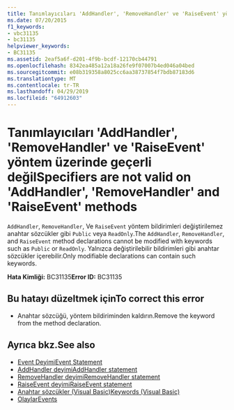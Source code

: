 ```yaml
---
title: Tanımlayıcıları 'AddHandler', 'RemoveHandler' ve 'RaiseEvent' yöntem üzerinde geçerli değil
ms.date: 07/20/2015
f1_keywords:
- vbc31135
- bc31135
helpviewer_keywords:
- BC31135
ms.assetid: 2eaf5a6f-d201-4f9b-bcdf-12170cb44791
ms.openlocfilehash: 8342ea485a12a18a26fe9f07007b4ed046a04bed
ms.sourcegitcommit: e08b319358a8025cc6aa38737854f7bdb87183d6
ms.translationtype: MT
ms.contentlocale: tr-TR
ms.lasthandoff: 04/29/2019
ms.locfileid: "64912603"
---
```

# <a name="specifiers-are-not-valid-on-addhandler-removehandler-and-raiseevent-methods"></a><span data-ttu-id="6b3d0-102">Tanımlayıcıları 'AddHandler', 'RemoveHandler' ve 'RaiseEvent' yöntem üzerinde geçerli değil</span><span class="sxs-lookup"><span data-stu-id="6b3d0-102">Specifiers are not valid on 'AddHandler', 'RemoveHandler' and 'RaiseEvent' methods</span></span>
<span data-ttu-id="6b3d0-103">`AddHandler`, `RemoveHandler`, Ve `RaiseEvent` yöntem bildirimleri değiştirilemez anahtar sözcükler gibi `Public` veya `ReadOnly`.</span><span class="sxs-lookup"><span data-stu-id="6b3d0-103">The `AddHandler`, `RemoveHandler`, and `RaiseEvent` method declarations cannot be modified with keywords such as `Public` or `ReadOnly`.</span></span> <span data-ttu-id="6b3d0-104">Yalnızca değiştirilebilir bildirimleri gibi anahtar sözcükler içerebilir.</span><span class="sxs-lookup"><span data-stu-id="6b3d0-104">Only modifiable declarations can contain such keywords.</span></span>  
  
 <span data-ttu-id="6b3d0-105">**Hata Kimliği:** BC31135</span><span class="sxs-lookup"><span data-stu-id="6b3d0-105">**Error ID:** BC31135</span></span>  
  
## <a name="to-correct-this-error"></a><span data-ttu-id="6b3d0-106">Bu hatayı düzeltmek için</span><span class="sxs-lookup"><span data-stu-id="6b3d0-106">To correct this error</span></span>  
  
- <span data-ttu-id="6b3d0-107">Anahtar sözcüğü, yöntem bildiriminden kaldırın.</span><span class="sxs-lookup"><span data-stu-id="6b3d0-107">Remove the keyword from the method declaration.</span></span>  
  
## <a name="see-also"></a><span data-ttu-id="6b3d0-108">Ayrıca bkz.</span><span class="sxs-lookup"><span data-stu-id="6b3d0-108">See also</span></span>

- [<span data-ttu-id="6b3d0-109">Event Deyimi</span><span class="sxs-lookup"><span data-stu-id="6b3d0-109">Event Statement</span></span>](../../visual-basic/language-reference/statements/event-statement.md)
- [<span data-ttu-id="6b3d0-110">AddHandler deyimi</span><span class="sxs-lookup"><span data-stu-id="6b3d0-110">AddHandler statement</span></span>](~/docs/visual-basic/language-reference/statements/addhandler-statement.md)
- [<span data-ttu-id="6b3d0-111">RemoveHandler deyimi</span><span class="sxs-lookup"><span data-stu-id="6b3d0-111">RemoveHandler statement</span></span>](~/docs/visual-basic/language-reference/statements/removehandler-statement.md)
- [<span data-ttu-id="6b3d0-112">RaiseEvent deyimi</span><span class="sxs-lookup"><span data-stu-id="6b3d0-112">RaiseEvent statement</span></span>](~/docs/visual-basic/language-reference/statements/raiseevent-statement.md)
- [<span data-ttu-id="6b3d0-113">Anahtar sözcükler (Visual Basic)</span><span class="sxs-lookup"><span data-stu-id="6b3d0-113">Keywords (Visual Basic)</span></span>](~/docs/visual-basic/language-reference/keywords/index.md)
- [<span data-ttu-id="6b3d0-114">Olaylar</span><span class="sxs-lookup"><span data-stu-id="6b3d0-114">Events</span></span>](../../visual-basic/programming-guide/language-features/events/index.md)
